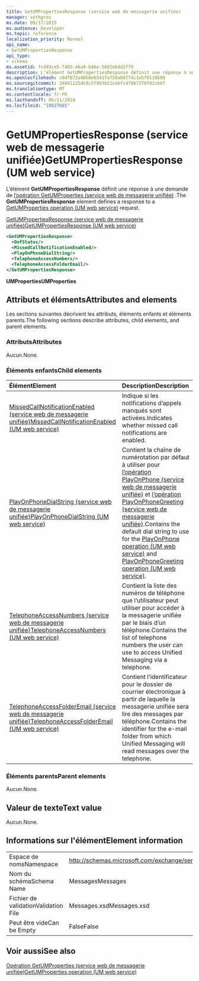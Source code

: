 ```yaml
---
title: GetUMPropertiesResponse (service web de messagerie unifiée)
manager: sethgros
ms.date: 09/17/2015
ms.audience: Developer
ms.topic: reference
localization_priority: Normal
api_name:
- GetUMPropertiesResponse
api_type:
- schema
ms.assetid: fcd93ce5-7403-46a9-b46e-56d2ebdd2f79
description: L’élément GetUMPropertiesResponse définit une réponse à une demande de (service web de messagerie unifiée) opération GetUMProperties.
ms.openlocfilehash: c0df872ad6b8e6541fa750ab87f4c1e5f0118b00
ms.sourcegitcommit: 34041125dc8c5f993b21cebfc4f8b72f0fd2cb6f
ms.translationtype: MT
ms.contentlocale: fr-FR
ms.lasthandoff: 06/11/2018
ms.locfileid: "19827685"
---
```

# <a name="getumpropertiesresponse-um-web-service"></a><span data-ttu-id="13323-103">GetUMPropertiesResponse (service web de messagerie unifiée)</span><span class="sxs-lookup"><span data-stu-id="13323-103">GetUMPropertiesResponse (UM web service)</span></span>

<span data-ttu-id="13323-104">L’élément **GetUMPropertiesResponse** définit une réponse à une demande de [l’opération GetUMProperties (service web de messagerie unifiée)](getumproperties-operation-um-web-service.md) .</span><span class="sxs-lookup"><span data-stu-id="13323-104">The **GetUMPropertiesResponse** element defines a response to a [GetUMProperties operation (UM web service)](getumproperties-operation-um-web-service.md) request.</span></span> 
  
[<span data-ttu-id="13323-105">GetUMPropertiesResponse (service web de messagerie unifiée)</span><span class="sxs-lookup"><span data-stu-id="13323-105">GetUMPropertiesResponse (UM web service)</span></span>](getumpropertiesresponse-um-web-service.md)
  
```xml
<GetUMPropertiesResponse>
  <OofStatus/>
  <MissedCallNotificationEnabled/>
  <PlayOnPhoneDialString/>
  <TelephoneAccessNumbers/>
  <TelephoneAccessFolderEmail/>
</GetUMPropertiesResponse>
```

 <span data-ttu-id="13323-106">**UMProperties**</span><span class="sxs-lookup"><span data-stu-id="13323-106">**UMProperties**</span></span>
## <a name="attributes-and-elements"></a><span data-ttu-id="13323-107">Attributs et éléments</span><span class="sxs-lookup"><span data-stu-id="13323-107">Attributes and elements</span></span>

<span data-ttu-id="13323-108">Les sections suivantes décrivent les attributs, éléments enfants et éléments parents.</span><span class="sxs-lookup"><span data-stu-id="13323-108">The following sections describe attributes, child elements, and parent elements.</span></span>
  
### <a name="attributes"></a><span data-ttu-id="13323-109">Attributs</span><span class="sxs-lookup"><span data-stu-id="13323-109">Attributes</span></span>

<span data-ttu-id="13323-110">Aucun.</span><span class="sxs-lookup"><span data-stu-id="13323-110">None.</span></span>
  
### <a name="child-elements"></a><span data-ttu-id="13323-111">Éléments enfants</span><span class="sxs-lookup"><span data-stu-id="13323-111">Child elements</span></span>

|<span data-ttu-id="13323-112">**Élément**</span><span class="sxs-lookup"><span data-stu-id="13323-112">**Element**</span></span>|<span data-ttu-id="13323-113">**Description**</span><span class="sxs-lookup"><span data-stu-id="13323-113">**Description**</span></span>|
|:-----|:-----|
|[<span data-ttu-id="13323-114">MissedCallNotificationEnabled (service web de messagerie unifiée)</span><span class="sxs-lookup"><span data-stu-id="13323-114">MissedCallNotificationEnabled (UM web service)</span></span>](missedcallnotificationenabled-um-web-service.md) <br/> |<span data-ttu-id="13323-115">Indique si les notifications d’appels manqués sont activées.</span><span class="sxs-lookup"><span data-stu-id="13323-115">Indicates whether missed call notifications are enabled.</span></span>  <br/> |
|[<span data-ttu-id="13323-116">PlayOnPhoneDialString (service web de messagerie unifiée)</span><span class="sxs-lookup"><span data-stu-id="13323-116">PlayOnPhoneDialString (UM web service)</span></span>](playonphonedialstring-um-web-service.md) <br/> |<span data-ttu-id="13323-117">Contient la chaîne de numérotation par défaut à utiliser pour [l’opération PlayOnPhone (service web de messagerie unifiée)](playonphone-operation-um-web-service.md) et [l’opération PlayOnPhoneGreeting (service web de messagerie unifiée)](playonphonegreeting-operation-um-web-service.md).</span><span class="sxs-lookup"><span data-stu-id="13323-117">Contains the default dial string to use for the [PlayOnPhone operation (UM web service)](playonphone-operation-um-web-service.md) and [PlayOnPhoneGreeting operation (UM web service)](playonphonegreeting-operation-um-web-service.md).</span></span>  <br/> |
|[<span data-ttu-id="13323-118">TelephoneAccessNumbers (service web de messagerie unifiée)</span><span class="sxs-lookup"><span data-stu-id="13323-118">TelephoneAccessNumbers (UM web service)</span></span>](telephoneaccessnumbers-um-web-service.md) <br/> |<span data-ttu-id="13323-119">Contient la liste des numéros de téléphone que l’utilisateur peut utiliser pour accéder à la messagerie unifiée par le biais d’un téléphone.</span><span class="sxs-lookup"><span data-stu-id="13323-119">Contains the list of telephone numbers the user can use to access Unified Messaging via a telephone.</span></span>  <br/> |
|[<span data-ttu-id="13323-120">TelephoneAccessFolderEmail (service web de messagerie unifiée)</span><span class="sxs-lookup"><span data-stu-id="13323-120">TelephoneAccessFolderEmail (UM web service)</span></span>](telephoneaccessfolderemail-um-web-service.md) <br/> |<span data-ttu-id="13323-121">Contient l’identificateur pour le dossier de courrier électronique à partir de laquelle la messagerie unifiée sera lire des messages par téléphone.</span><span class="sxs-lookup"><span data-stu-id="13323-121">Contains the identifier for the e-mail folder from which Unified Messaging will read messages over the telephone.</span></span>  <br/> |
   
### <a name="parent-elements"></a><span data-ttu-id="13323-122">Éléments parents</span><span class="sxs-lookup"><span data-stu-id="13323-122">Parent elements</span></span>

<span data-ttu-id="13323-123">Aucun.</span><span class="sxs-lookup"><span data-stu-id="13323-123">None.</span></span>
  
## <a name="text-value"></a><span data-ttu-id="13323-124">Valeur de texte</span><span class="sxs-lookup"><span data-stu-id="13323-124">Text value</span></span>

<span data-ttu-id="13323-125">Aucun.</span><span class="sxs-lookup"><span data-stu-id="13323-125">None.</span></span>
  
## <a name="element-information"></a><span data-ttu-id="13323-126">Informations sur l'élément</span><span class="sxs-lookup"><span data-stu-id="13323-126">Element information</span></span>

|||
|:-----|:-----|
|<span data-ttu-id="13323-127">Espace de noms</span><span class="sxs-lookup"><span data-stu-id="13323-127">Namespace</span></span>  <br/> |http://schemas.microsoft.com/exchange/services/2006/messages  <br/> |
|<span data-ttu-id="13323-128">Nom du schéma</span><span class="sxs-lookup"><span data-stu-id="13323-128">Schema Name</span></span>  <br/> |<span data-ttu-id="13323-129">Messages</span><span class="sxs-lookup"><span data-stu-id="13323-129">Messages</span></span>  <br/> |
|<span data-ttu-id="13323-130">Fichier de validation</span><span class="sxs-lookup"><span data-stu-id="13323-130">Validation File</span></span>  <br/> |<span data-ttu-id="13323-131">Messages.xsd</span><span class="sxs-lookup"><span data-stu-id="13323-131">Messages.xsd</span></span>  <br/> |
|<span data-ttu-id="13323-132">Peut être vide</span><span class="sxs-lookup"><span data-stu-id="13323-132">Can be Empty</span></span>  <br/> |<span data-ttu-id="13323-133">False</span><span class="sxs-lookup"><span data-stu-id="13323-133">False</span></span>  <br/> |
   
## <a name="see-also"></a><span data-ttu-id="13323-134">Voir aussi</span><span class="sxs-lookup"><span data-stu-id="13323-134">See also</span></span>



[<span data-ttu-id="13323-135">Opération GetUMProperties (service web de messagerie unifiée)</span><span class="sxs-lookup"><span data-stu-id="13323-135">GetUMProperties operation (UM web service)</span></span>](getumproperties-operation-um-web-service.md)

